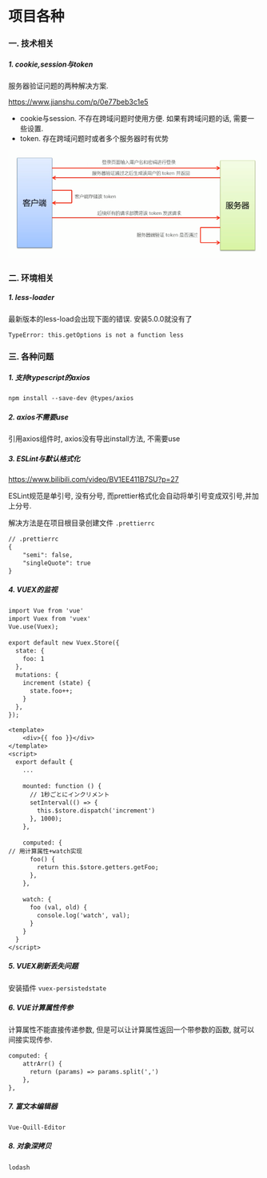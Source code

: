 # 项目各种

### 一. 技术相关

##### 1. cookie,session与token

服务器验证问题的两种解决方案. 

https://www.jianshu.com/p/0e77beb3c1e5

- cookie与session. 不存在跨域问题时使用方便. 如果有跨域问题的话, 需要一些设置.
- token. 存在跨域问题时或者多个服务器时有优势

![image-20210515112856720](.\笔记2_各种问题记录.assets\image-20210515112856720.png)





### 二. 环境相关

##### 1. less-loader

最新版本的less-load会出现下面的错误. 安装5.0.0就没有了

```
TypeError: this.getOptions is not a function less
```

##### 

### 三. 各种问题

##### 1. 支持typescript的axios

```
npm install --save-dev @types/axios
```

##### 2. axios不需要use

引用axios组件时, axios没有导出install方法, 不需要use

##### 3. ESLint与默认格式化

https://www.bilibili.com/video/BV1EE411B7SU?p=27

ESLint规范是单引号, 没有分号, 而prettier格式化会自动将单引号变成双引号,并加上分号.

解决方法是在项目根目录创建文件 `.prettierrc`

```
// .prettierrc
{
    "semi": false,
    "singleQuote": true
}
```

##### 4. VUEX的监视

```
import Vue from 'vue'
import Vuex from 'vuex'
Vue.use(Vuex);

export default new Vuex.Store({
  state: {
    foo: 1
  },
  mutations: {
    increment (state) {
      state.foo++;
    }
  },
});
```

```
<template>
    <div>{{ foo }}</div>
</template>
<script>
  export default {
    ...

    mounted: function () {
      // 1秒ごとにインクリメント
      setInterval(() => {
        this.$store.dispatch('increment')
      }, 1000);
    },

    computed: {																					// 用计算属性+watch实现
      foo() {
        return this.$store.getters.getFoo;
      },
    },

    watch: {
      foo (val, old) {
        console.log('watch', val);
      }
    }
  }
</script>
```

##### 5. VUEX刷新丢失问题

安装插件 `vuex-persistedstate`

##### 6. VUE计算属性传参

计算属性不能直接传递参数, 但是可以让计算属性返回一个带参数的函数, 就可以间接实现传参.

```
computed: {
    attrArr() {
      return (params) => params.split(',')
    },
},
```

##### 7. 富文本编辑器

```
Vue-Quill-Editor
```

##### 8. 对象深拷贝

`lodash`
